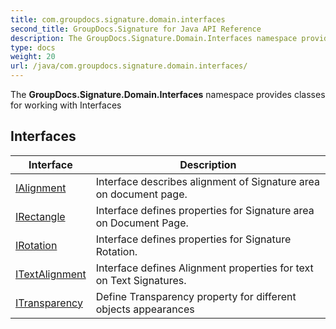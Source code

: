 ```yaml
---
title: com.groupdocs.signature.domain.interfaces
second_title: GroupDocs.Signature for Java API Reference
description: The GroupDocs.Signature.Domain.Interfaces namespace provides classes for working with Interfaces
type: docs
weight: 20
url: /java/com.groupdocs.signature.domain.interfaces/
---
```


The **GroupDocs.Signature.Domain.Interfaces** namespace provides classes for working with Interfaces


## Interfaces

| Interface | Description |
| --- | --- |
| [IAlignment](../com.groupdocs.signature.domain.interfaces/ialignment) | Interface describes alignment of Signature area on document page. |
| [IRectangle](../com.groupdocs.signature.domain.interfaces/irectangle) | Interface defines properties for Signature area on Document Page. |
| [IRotation](../com.groupdocs.signature.domain.interfaces/irotation) | Interface defines properties for Signature Rotation. |
| [ITextAlignment](../com.groupdocs.signature.domain.interfaces/itextalignment) | Interface defines Alignment properties for text on Text Signatures. |
| [ITransparency](../com.groupdocs.signature.domain.interfaces/itransparency) | Define Transparency property for different objects appearances |
